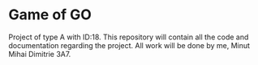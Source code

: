# Game of GO
 Project of type A with ID:18. This repository will contain all the code and documentation regarding the project. All work will be done by me, Minut Mihai Dimitrie 3A7.
